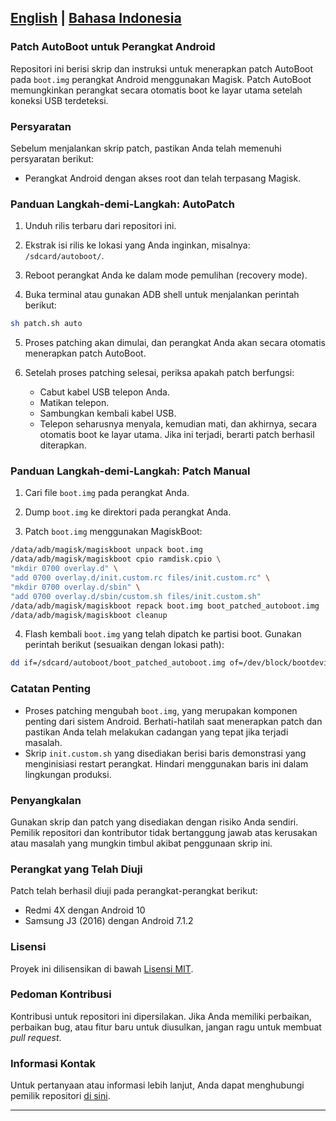 ##  [English](README.md) | [Bahasa Indonesia](README-id.md)
### Patch AutoBoot untuk Perangkat Android

Repositori ini berisi skrip dan instruksi untuk menerapkan patch AutoBoot pada `boot.img` perangkat Android menggunakan Magisk. Patch AutoBoot memungkinkan perangkat secara otomatis boot ke layar utama setelah koneksi USB terdeteksi.

### Persyaratan

Sebelum menjalankan skrip patch, pastikan Anda telah memenuhi persyaratan berikut:

- Perangkat Android dengan akses root dan telah terpasang Magisk.

### Panduan Langkah-demi-Langkah: AutoPatch

1. Unduh rilis terbaru dari repositori ini.

2. Ekstrak isi rilis ke lokasi yang Anda inginkan, misalnya: `/sdcard/autoboot/`.

3. Reboot perangkat Anda ke dalam mode pemulihan (recovery mode).

4. Buka terminal atau gunakan ADB shell untuk menjalankan perintah berikut:

```bash
sh patch.sh auto
```

5. Proses patching akan dimulai, dan perangkat Anda akan secara otomatis menerapkan patch AutoBoot.

6. Setelah proses patching selesai, periksa apakah patch berfungsi:

   - Cabut kabel USB telepon Anda.
   - Matikan telepon.
   - Sambungkan kembali kabel USB.
   - Telepon seharusnya menyala, kemudian mati, dan akhirnya, secara otomatis boot ke layar utama. Jika ini terjadi, berarti patch berhasil diterapkan.

### Panduan Langkah-demi-Langkah: Patch Manual

1. Cari file `boot.img` pada perangkat Anda.

2. Dump `boot.img` ke direktori pada perangkat Anda.

3. Patch `boot.img` menggunakan MagiskBoot:

```bash
/data/adb/magisk/magiskboot unpack boot.img
/data/adb/magisk/magiskboot cpio ramdisk.cpio \
"mkdir 0700 overlay.d" \
"add 0700 overlay.d/init.custom.rc files/init.custom.rc" \
"mkdir 0700 overlay.d/sbin" \
"add 0700 overlay.d/sbin/custom.sh files/init.custom.sh"
/data/adb/magisk/magiskboot repack boot.img boot_patched_autoboot.img
/data/adb/magisk/magiskboot cleanup
```

4. Flash kembali `boot.img` yang telah dipatch ke partisi boot. Gunakan perintah berikut (sesuaikan dengan lokasi path):

```bash
dd if=/sdcard/autoboot/boot_patched_autoboot.img of=/dev/block/bootdevice/by-name/boot
```

### Catatan Penting

- Proses patching mengubah `boot.img`, yang merupakan komponen penting dari sistem Android. Berhati-hatilah saat menerapkan patch dan pastikan Anda telah melakukan cadangan yang tepat jika terjadi masalah.
- Skrip `init.custom.sh` yang disediakan berisi baris demonstrasi yang menginisiasi restart perangkat. Hindari menggunakan baris ini dalam lingkungan produksi.

### Penyangkalan

Gunakan skrip dan patch yang disediakan dengan risiko Anda sendiri. Pemilik repositori dan kontributor tidak bertanggung jawab atas kerusakan atau masalah yang mungkin timbul akibat penggunaan skrip ini.

### Perangkat yang Telah Diuji

Patch telah berhasil diuji pada perangkat-perangkat berikut:

- Redmi 4X dengan Android 10
- Samsung J3 (2016) dengan Android 7.1.2

### Lisensi

Proyek ini dilisensikan di bawah [Lisensi MIT](LICENSE).

### Pedoman Kontribusi

Kontribusi untuk repositori ini dipersilakan. Jika Anda memiliki perbaikan, perbaikan bug, atau fitur baru untuk diusulkan, jangan ragu untuk membuat *pull request*.

### Informasi Kontak

Untuk pertanyaan atau informasi lebih lanjut, Anda dapat menghubungi pemilik repositori [di sini](mailto:lexaveykov@gmail.com).

---